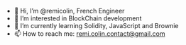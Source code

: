 - 👋 Hi, I’m @remicolin, French Engineer
- 👀 I’m interested in BlockChain development
- 🌱 I’m currently learning Solidity, JavaScript and Brownie
- 📫 How to reach me: remi.colin.contact@gmail.com
